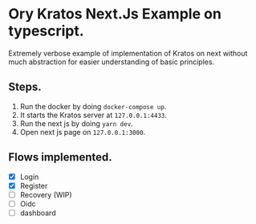 # Ory Kratos Next.Js Example on typescript.

Extremely verbose example of implementation of Kratos on next without much abstraction for easier understanding of basic principles.

## Steps.

1. Run the docker by doing `docker-compose up`.
2. It starts the Kratos server at `127.0.0.1:4433`.
3. Run the next js by doing `yarn dev`.
4. Open next js page on `127.0.0.1:3000`.

## Flows implemented.

- [x] Login
- [x] Register
- [ ] Recovery (WIP)
- [ ] Oidc
- [ ] dashboard
